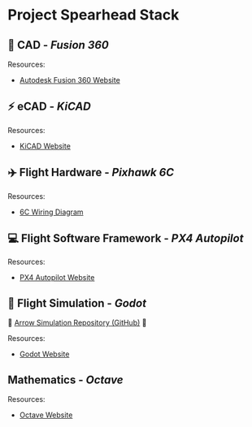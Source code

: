 # Project Spearhead Stack

## :triangular_ruler: CAD - *Fusion 360*

Resources:
- [Autodesk Fusion 360 Website](https://www.autodesk.com/products/fusion-360/overview?term=1-YEAR&tab=subscription)

## :zap: eCAD - *KiCAD*

Resources:
- [KiCAD Website](https://www.kicad.org/)

## :airplane: Flight Hardware - *Pixhawk 6C*
Resources:
- [6C Wiring Diagram](https://docs.px4.io/main/en/assembly/quick_start_pixhawk6c.html)


## :computer: Flight Software Framework - *PX4 Autopilot*

Resources:
- [PX4 Autopilot Website](https://px4.io/software/software-overview/)

##  :eyes: Flight Simulation - *Godot*

:construction: [Arrow Simulation Repository (GitHub)](https://github.com/Arrow-air/Modelling-Simulation-and-Control) :construction:

Resources:
- [Godot Website](https://godotengine.org/)

## Mathematics - *Octave*

Resources:
- [Octave Website](https://octave.org/)
